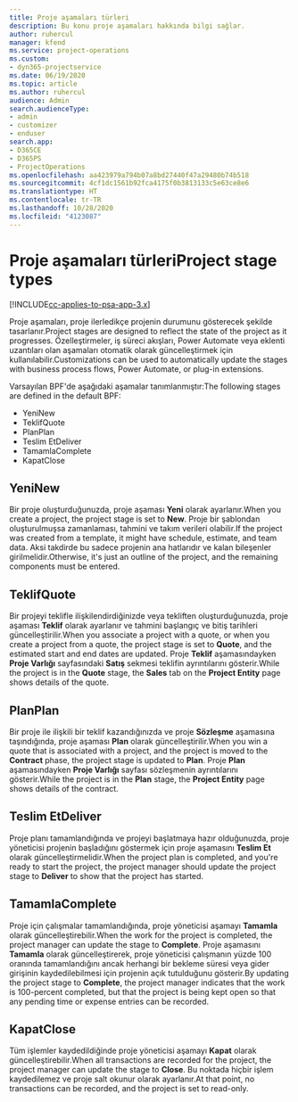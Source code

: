 ```yaml
---
title: Proje aşamaları türleri
description: Bu konu proje aşamaları hakkında bilgi sağlar.
author: ruhercul
manager: kfend
ms.service: project-operations
ms.custom:
- dyn365-projectservice
ms.date: 06/19/2020
ms.topic: article
ms.author: ruhercul
audience: Admin
search.audienceType:
- admin
- customizer
- enduser
search.app:
- D365CE
- D365PS
- ProjectOperations
ms.openlocfilehash: aa423979a794b07a8bd27440f47a29480b74b518
ms.sourcegitcommit: 4cf1dc1561b92fca4175f0b3813133c5e63ce8e6
ms.translationtype: HT
ms.contentlocale: tr-TR
ms.lasthandoff: 10/28/2020
ms.locfileid: "4123087"
---
```

# <a name="project-stage-types"></a><span data-ttu-id="e421e-103">Proje aşamaları türleri</span><span class="sxs-lookup"><span data-stu-id="e421e-103">Project stage types</span></span> 

[!INCLUDE[cc-applies-to-psa-app-3.x](../includes/cc-applies-to-psa-app-3x.md)]

<span data-ttu-id="e421e-104">Proje aşamaları, proje ilerledikçe projenin durumunu gösterecek şekilde tasarlanır.</span><span class="sxs-lookup"><span data-stu-id="e421e-104">Project stages are designed to reflect the state of the project as it progresses.</span></span> <span data-ttu-id="e421e-105">Özelleştirmeler, iş süreci akışları, Power Automate veya eklenti uzantıları olan aşamaları otomatik olarak güncelleştirmek için kullanılabilir.</span><span class="sxs-lookup"><span data-stu-id="e421e-105">Customizations can be used to automatically update the stages with business process flows, Power Automate, or plug-in extensions.</span></span>

<span data-ttu-id="e421e-106">Varsayılan BPF'de aşağıdaki aşamalar tanımlanmıştır:</span><span class="sxs-lookup"><span data-stu-id="e421e-106">The following stages are defined in the default BPF:</span></span>

- <span data-ttu-id="e421e-107">Yeni</span><span class="sxs-lookup"><span data-stu-id="e421e-107">New</span></span>
- <span data-ttu-id="e421e-108">Teklif</span><span class="sxs-lookup"><span data-stu-id="e421e-108">Quote</span></span>
- <span data-ttu-id="e421e-109">Plan</span><span class="sxs-lookup"><span data-stu-id="e421e-109">Plan</span></span>
- <span data-ttu-id="e421e-110">Teslim Et</span><span class="sxs-lookup"><span data-stu-id="e421e-110">Deliver</span></span>
- <span data-ttu-id="e421e-111">Tamamla</span><span class="sxs-lookup"><span data-stu-id="e421e-111">Complete</span></span>
- <span data-ttu-id="e421e-112">Kapat</span><span class="sxs-lookup"><span data-stu-id="e421e-112">Close</span></span> 

## <a name="new"></a><span data-ttu-id="e421e-113">Yeni</span><span class="sxs-lookup"><span data-stu-id="e421e-113">New</span></span>

<span data-ttu-id="e421e-114">Bir proje oluşturduğunuzda, proje aşaması **Yeni** olarak ayarlanır.</span><span class="sxs-lookup"><span data-stu-id="e421e-114">When you create a project, the project stage is set to **New**.</span></span> <span data-ttu-id="e421e-115">Proje bir şablondan oluşturulmuşsa zamanlaması, tahmini ve takım verileri olabilir.</span><span class="sxs-lookup"><span data-stu-id="e421e-115">If the project was created from a template, it might have schedule, estimate, and team data.</span></span> <span data-ttu-id="e421e-116">Aksi takdirde bu sadece projenin ana hatlarıdır ve kalan bileşenler girilmelidir.</span><span class="sxs-lookup"><span data-stu-id="e421e-116">Otherwise, it's just an outline of the project, and the remaining components must be entered.</span></span>

## <a name="quote"></a><span data-ttu-id="e421e-117">Teklif</span><span class="sxs-lookup"><span data-stu-id="e421e-117">Quote</span></span>

<span data-ttu-id="e421e-118">Bir projeyi teklifle ilişkilendirdiğinizde veya tekliften oluşturduğunuzda, proje aşaması **Teklif** olarak ayarlanır ve tahmini başlangıç ve bitiş tarihleri güncelleştirilir.</span><span class="sxs-lookup"><span data-stu-id="e421e-118">When you associate a project with a quote, or when you create a project from a quote, the project stage is set to **Quote**, and the estimated start and end dates are updated.</span></span> <span data-ttu-id="e421e-119">Proje **Teklif** aşamasındayken **Proje Varlığı** sayfasındaki **Satış** sekmesi teklifin ayrıntılarını gösterir.</span><span class="sxs-lookup"><span data-stu-id="e421e-119">While the project is in the **Quote** stage, the **Sales** tab on the **Project Entity** page shows details of the quote.</span></span>

## <a name="plan"></a><span data-ttu-id="e421e-120">Plan</span><span class="sxs-lookup"><span data-stu-id="e421e-120">Plan</span></span>

<span data-ttu-id="e421e-121">Bir proje ile ilişkili bir teklif kazandığınızda ve proje **Sözleşme** aşamasına taşındığında, proje aşaması **Plan** olarak güncelleştirilir.</span><span class="sxs-lookup"><span data-stu-id="e421e-121">When you win a quote that is associated with a project, and the project is moved to the **Contract** phase, the project stage is updated to **Plan**.</span></span> <span data-ttu-id="e421e-122">Proje **Plan** aşamasındayken **Proje Varlığı** sayfası sözleşmenin ayrıntılarını gösterir.</span><span class="sxs-lookup"><span data-stu-id="e421e-122">While the project is in the **Plan** stage, the **Project Entity** page shows details of the contract.</span></span>

## <a name="deliver"></a><span data-ttu-id="e421e-123">Teslim Et</span><span class="sxs-lookup"><span data-stu-id="e421e-123">Deliver</span></span>

<span data-ttu-id="e421e-124">Proje planı tamamlandığında ve projeyi başlatmaya hazır olduğunuzda, proje yöneticisi projenin başladığını göstermek için proje aşamasını **Teslim Et** olarak güncelleştirmelidir.</span><span class="sxs-lookup"><span data-stu-id="e421e-124">When the project plan is completed, and you're ready to start the project, the project manager should update the project stage to **Deliver** to show that the project has started.</span></span>

## <a name="complete"></a><span data-ttu-id="e421e-125">Tamamla</span><span class="sxs-lookup"><span data-stu-id="e421e-125">Complete</span></span> 

<span data-ttu-id="e421e-126">Proje için çalışmalar tamamlandığında, proje yöneticisi aşamayı **Tamamla** olarak güncelleştirebilir.</span><span class="sxs-lookup"><span data-stu-id="e421e-126">When the work for the project is completed, the project manager can update the stage to **Complete**.</span></span> <span data-ttu-id="e421e-127">Proje aşamasını **Tamamla** olarak güncelleştirerek, proje yöneticisi çalışmanın yüzde 100 oranında tamamlandığını ancak herhangi bir bekleme süresi veya gider girişinin kaydedilebilmesi için projenin açık tutulduğunu gösterir.</span><span class="sxs-lookup"><span data-stu-id="e421e-127">By updating the project stage to **Complete**, the project manager indicates that the work is 100-percent completed, but that the project is being kept open so that any pending time or expense entries can be recorded.</span></span>

## <a name="close"></a><span data-ttu-id="e421e-128">Kapat</span><span class="sxs-lookup"><span data-stu-id="e421e-128">Close</span></span>

<span data-ttu-id="e421e-129">Tüm işlemler kaydedildiğinde proje yöneticisi aşamayı **Kapat** olarak güncelleştirebilir.</span><span class="sxs-lookup"><span data-stu-id="e421e-129">When all transactions are recorded for the project, the project manager can update the stage to **Close**.</span></span> <span data-ttu-id="e421e-130">Bu noktada hiçbir işlem kaydedilemez ve proje salt okunur olarak ayarlanır.</span><span class="sxs-lookup"><span data-stu-id="e421e-130">At that point, no transactions can be recorded, and the project is set to read-only.</span></span>
